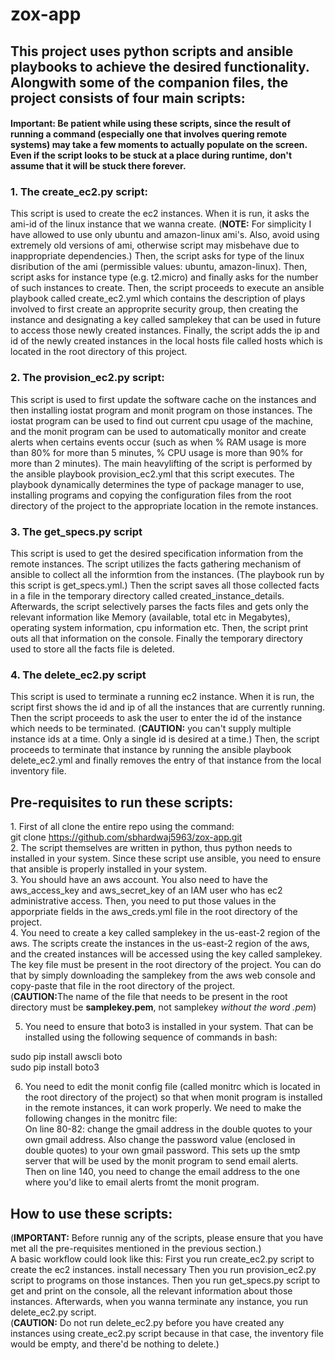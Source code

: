 <h1>zox-app</h1>
<h2>This project uses python scripts and ansible playbooks to achieve the desired functionality. Alongwith some of the
 companion files, the project consists of four main scripts:</h2>
 <h4>Important: Be patient while using these scripts,
 since the result of running a command (especially one that involves quering remote systems) may take a few moments to actually
 populate on the screen. Even if the script looks to be stuck at a place during runtime, don't assume that it will be stuck there forever.</h4>
<h3>1. The create_ec2.py script:</h3>
      This script is used to create the ec2 instances. When it is run, it asks the ami-id of the linux instance that we wanna
      create. (<b>NOTE:</b> For simplicity I have allowed to use only ubuntu and amazon-linux ami's. Also, avoid using extremely old 
      versions of ami, otherwise script may misbehave due to inappropriate dependencies.)
      Then, the script asks for type of the linux disribution of the ami (permissible values: ubuntu, amazon-linux). Then,
      script asks for instance type (e.g. t2.micro) and finally asks for the number of such instances to create. Then, the
      script proceeds to execute an ansible playbook called create_ec2.yml which contains the description of plays involved 
      to first create an approprite security group, then creating the instance and designating a key called samplekey that
      can be used in future to access those newly created instances.
      Finally, the script adds the ip and id of the newly created instances in the local hosts file called hosts which is 
      located in the root directory of this project.
<h3>2. The provision_ec2.py script:</h3>
      This script is used to first update the software cache on the instances and then installing iostat program and monit 
      program on those instances. The iostat program can be used to find out current cpu usage of the machine, and the monit
      program can be used to automatically monitor and create alerts when certains events occur (such as when % RAM usage
      is more than 80% for more than 5 minutes, % CPU usage is more than 90% for more than 2 minutes). The main heavylifting
      of the script is performed by the ansible playbook provision_ec2.yml that this script executes. The playbook 
      dynamically determines the type of package manager to use, installing programs and copying the configuration files
      from the root directory of the project to the appropriate location in the remote instances.
<h3>3. The get_specs.py script</h3>
      This script is used to get the desired specification information from the remote instances. The script utilizes the 
      facts gathering mechanism of ansible to collect all the informtion from the instances. (The playbook run by this script 
      is get_specs.yml.) Then the script saves all those collected facts in a file in the temporary directory called
      created_instance_details. Afterwards, the script selectively parses the facts files and gets only the relevant
      information like Memory (available, total etc in Megabytes), operating system information, cpu information etc.
      Then, the script print outs all that information on the console. Finally the temporary directory used to store all
      the facts file is deleted.
<h3>4. The delete_ec2.py script</h3>
      This script is used to terminate a running ec2 instance. When it is run, the script first shows the id and ip of all
      the instances that are currently running. Then the script proceeds to ask the user to enter the id of the instance
      which needs to be terminated. (<b>CAUTION:</b> you can't supply multiple instance ids at a time. Only a single id is desired
      at a time.)
      Then, the script proceeds to terminate that instance by running the ansible playbook delete_ec2.yml and finally
      removes the entry of that instance from the local inventory file.
<h2>Pre-requisites to run these scripts:</h2>
1. First of all clone the entire repo using the command:<br>
git clone <a href="https://github.com/sbhardwaj5963/zox-app.git">https://github.com/sbhardwaj5963/zox-app.git</a>  <br>
2. The script themselves are written in python, thus python needs to installed in your system. Since these script use
   ansible, you need to ensure that ansible is properly installed in your system.<br>
3. You should have an aws account. You also need to have the aws_access_key and aws_secret_key of an IAM user who has ec2
   administrative access. Then, you need to put those values in the apporpriate fields in the aws_creds.yml file in the 
   root directory of the project.<br>
4. You need to create a key called samplekey in the us-east-2 region of the aws. The scripts create the instances in the 
   us-east-2 region of the aws, and the created instances will be accessed using the key called samplekey. The key file 
   must be present in the root directory of the project. You can do that by simply downloading the samplekey from the aws
   web console and copy-paste that file in the root directory of the project. <br>(<b>CAUTION:</b>The name of the file that
   needs to be present in the root directory must be <b>samplekey.pem</b>, not samplekey <i>without the word .pem</i>)<br>

5. You need to ensure that boto3 is installed in your system. That can be installed using the following sequence of
commands in bash:
<p>
sudo pip install awscli boto <br>
sudo pip install boto3<br>
</p>

6. You need to edit the monit config file (called monitrc which is located in the root directory of the project)
so that when monit program is installed in the remote instances, it can work properly.
We need to make the following changes in the monitrc file:<br>
On line 80-82: change the gmail address in the double quotes to your own gmail address. Also change the password value
(enclosed in double quotes) to your own gmail password. This sets up the smtp server that will be used by the monit
program to send email alerts.<br>
Then on line 140, you need to change the email address to the one where you'd like to email alerts fromt the monit
program.<br>

<h2>How to use these scripts:</h2>
(<b>IMPORTANT:</b> Before runnig any of the scripts, please ensure that you have met all the pre-requisites mentioned
 in the previous section.) <br>A basic workflow could look like this: First you run create_ec2.py script to create the ec2
  instances. install necessary Then you run provision_ec2.py script to programs on those instances. Then you run get_specs.py script 
  to get and print on the console, all the relevant information about those instances. Afterwards, when you wanna terminate any
   instance, you run delete_ec2.py script. <br>(<b>CAUTION:</b> Do not run delete_ec2.py before you have created any instances
    using create_ec2.py script because in that case, the inventory file would be empty, and there'd be nothing to delete.)<br>
